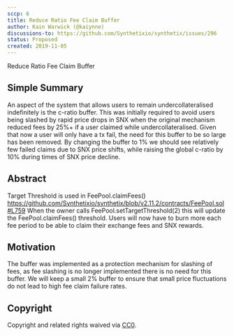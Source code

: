 ```yaml
---
sccp: 6
title: Reduce Ratio Fee Claim Buffer
author: Kain Warwick (@kaiynne)
discussions-to: https://github.com/Synthetixio/synthetix/issues/296
status: Proposed
created: 2019-11-05
---
```


<!--You can leave these HTML comments in your merged SIP and delete the visible duplicate text guides, they will not appear and may be helpful to refer to if you edit it again. This is the suggested template for new SCCPs. Note that an SCCP number will be assigned by an editor. When opening a pull request to submit your SCCP, please use an abbreviated title in the filename, `sccp-draft_title_abbrev.md`. The title should be 44 characters or less.-->
Reduce Ratio Fee Claim Buffer
 

## Simple Summary
<!--"If you can't explain it simply, you don't understand it well enough." Provide a simplified and layman-accessible explanation of the SCCP.-->
An aspect of the system that allows users to remain undercollateralised indefinitely is the c-ratio buffer. This was initially required to avoid users being slashed by rapid price drops in SNX when the original mechanism reduced fees by 25%+ if a user claimed while undercollateralised. Given that now a user will only have a tx fail, the need for this buffer to be so large has been removed. By changing the buffer to 1% we should see relatively few failed claims due to SNX price shifts, while raising the global c-ratio by 10% during times of SNX price decline.

## Abstract
<!--A short (~200 word) description of the variable change proposed.-->
Target Threshold is used in FeePool.claimFees() https://github.com/Synthetixio/synthetix/blob/v2.11.2/contracts/FeePool.sol#L759
When the owner calls FeePool.setTargetThreshold(2) this will update the FeePool.claimFees() threshold. 
Users will now have to burn more each fee period to be able to claim their exchange fees and SNX rewards.

## Motivation
<!--The motivation is critical for SCCPs that want to update variables within Synthetix. It should clearly explain why the existing variable is not incentive aligned. SCCP submissions without sufficient motivation may be rejected outright.-->
The buffer was implemented as a protection mechanism for slashing of fees, as fee slashing is no longer implemented there is no need for this buffer. We will keep a small 2% buffer to ensure that small price fluctuations do not lead to high fee claim failure rates.

## Copyright
Copyright and related rights waived via [CC0](https://creativecommons.org/publicdomain/zero/1.0/).
